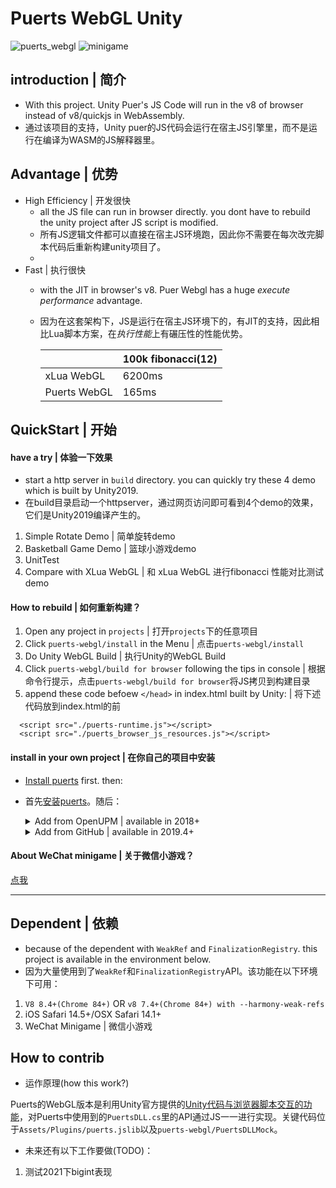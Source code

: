 # Puerts WebGL Unity
![puerts_webgl](https://img.shields.io/badge/release-v1.0.0_preview-blue.svg)
![minigame](https://img.shields.io/badge/-minigame-grey.svg?logo=wechat)

## introduction | 简介

* With this project. Unity Puer's JS Code will run in the v8 of browser instead of v8/quickjs in WebAssembly.
* 通过该项目的支持，Unity puer的JS代码会运行在宿主JS引擎里，而不是运行在编译为WASM的JS解释器里。

## Advantage | 优势

* High Efficiency | 开发很快
  * all the JS file can run in browser directly. you dont have to rebuild the unity project after JS script is modified.
  * 所有JS逻辑文件都可以直接在宿主JS环境跑，因此你不需要在每次改完脚本代码后重新构建unity项目了。
  * 
* Fast | 执行很快
  * with the JIT in browser's v8. Puer Webgl has a huge *execute performance* advantage.
  * 因为在这套架构下，JS是运行在宿主JS环境下的，有JIT的支持，因此相比Lua脚本方案，在*执行性能*上有碾压性的性能优势。

      |       | 100k fibonacci(12) |
      | ---  |    ---    |
      |xLua WebGL   |    6200ms    |
      |Puerts WebGL |   165ms     |

## QuickStart | 开始

#### have a try | 体验一下效果

* start a http server in `build` directory. you can quickly try these 4 demo which is built by Unity2019.
* 在build目录启动一个httpserver，通过网页访问即可看到4个demo的效果，它们是Unity2019编译产生的。

1. Simple Rotate Demo | 简单旋转demo
2. Basketball Game Demo | 篮球小游戏demo
3. UnitTest
4. Compare with XLua WebGL | 和 xLua WebGL 进行fibonacci 性能对比测试demo

#### How to rebuild | 如何重新构建？
1. Open any project in `projects` | 打开`projects`下的任意项目
2. Click `puerts-webgl/install` in the Menu | 点击`puerts-webgl/install`
3. Do Unity WebGL Build | 执行Unity的WebGL Build
4. Click `puerts-webgl/build for browser` following the tips in console | 根据命令行提示，点击`puerts-webgl/build for browser`将JS拷贝到构建目录
5. append these code befoew `</head>` in index.html built by Unity: | 将下述代码放到index.html的</head>前
```
  <script src="./puerts-runtime.js"></script>
  <script src="./puerts_browser_js_resources.js"></script>
```

#### install in your own project | 在你自己的项目中安装

* [Install puerts](https://github.com/Tencent/puerts/blob/master/doc/unity/install.md) first. then:
* 首先[安装puerts](https://github.com/Tencent/puerts/blob/master/doc/unity/install.md)。随后：

    <details>
    <summary>Add from OpenUPM | available in 2018+</summary>

    你可按照[OpenUPM](https://openupm.com/)所支持的方式安装该包：https://openupm.com/packages/com.tencent.puerts.webgl/

    </details>

    <details>
    <summary>Add from GitHub | available in 2019.4+</summary>

    You can add it directly from GitHub on Unity 2019.4+. Note that you won't be able to receive updates through Package Manager this way, you'll have to update manually.

    - open Package Manager
    - click <kbd>+</kbd>
    - select <kbd>Add from Git URL</kbd>
    - paste `https://github.com/zombieyang/puerts_unity_webgl_demo.git?path=/package`
    - click <kbd>Add</kbd>
    </details>


#### About WeChat minigame | 关于微信小游戏？
[点我](./minigame.md)
  

----------------------------------------------

## Dependent | 依赖
* because of the dependent with `WeakRef` and `FinalizationRegistry`. this project is available in the environment below.
* 因为大量使用到了`WeakRef`和`FinalizationRegistry`API。该功能在以下环境下可用：

1. `V8 8.4+(Chrome 84+)` OR `v8 7.4+(Chrome 84+) with --harmony-weak-refs`
2. iOS Safari 14.5+/OSX Safari 14.1+
3. WeChat Minigame | 微信小游戏

## How to contrib
* 运作原理(how this work?)

Puerts的WebGL版本是利用Unity官方提供的[Unity代码与浏览器脚本交互的功能](https://docs.unity3d.com/2018.4/Documentation/Manual/webgl-interactingwithbrowserscripting.html)，对Puerts中使用到的`PuertsDLL.cs`里的API通过JS一一进行实现。关键代码位于`Assets/Plugins/puerts.jslib`以及`puerts-webgl/PuertsDLLMock`。

* 未来还有以下工作要做(TODO)：

1. 测试2021下bigint表现
